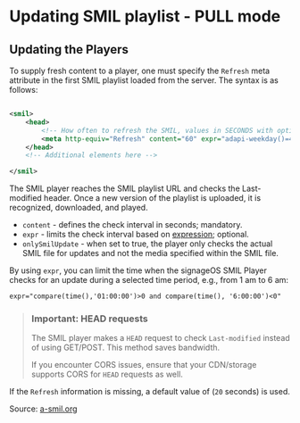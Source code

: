 # Updating SMIL playlist - PULL mode

## Updating the Players

To supply fresh content to a player, one must specify the `Refresh` meta attribute in the first SMIL playlist loaded
from the server. The syntax is as follows:

```xml

<smil>
    <head>
        <!-- How often to refresh the SMIL, values in SECONDS with optional expression -->
        <meta http-equiv="Refresh" content="60" expr="adapi-weekday()=4" onlySmilUpdate="true"/>
    </head>
    <!-- Additional elements here -->

</smil>
```

The SMIL player reaches the SMIL playlist URL and checks the Last-modified header. Once a new version of the playlist is
uploaded, it is recognized, downloaded, and played.

- `content` - defines the check interval in seconds; mandatory.
- `expr` - limits the check interval based on [expression](https://docs.signageos.io/hc/en-us/articles/4405241217810);
  optional.
- `onlySmilUpdate` - when set to true, the player only checks the actual SMIL file for updates and not the media
  specified within the SMIL file.

By using `expr`, you can limit the time when the signageOS SMIL Player checks for an update during a selected time
period, e.g., from 1 am to 6 am:

`expr="compare(time(),'01:00:00')>0 and compare(time(), '6:00:00')<0"`

> ### Important: HEAD requests
>The SMIL player makes a `HEAD` request to check `Last-modified` instead of using GET/POST. This method saves bandwidth.
>
> If you encounter CORS issues, ensure that your CDN/storage supports CORS for `HEAD` requests as well.

If the `Refresh` information is missing, a default value of (`20` seconds) is used.

Source: [a-smil.org](https://www.a-smil.org/index.php/Main_Page)
